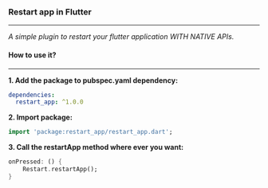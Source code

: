 ### Restart app in Flutter

---

*A simple plugin to restart your flutter application WITH NATIVE APIs.*

#### How to use it?

---
**1.  Add the package to pubspec.yaml dependency:**

```yaml
dependencies:
  restart_app: ^1.0.0
```

**2. Import package:**

```dart
import 'package:restart_app/restart_app.dart';
```

**3. Call the restartApp method where ever you want:**

```dart
onPressed: () {
    Restart.restartApp();
}
```
